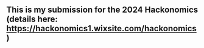 ## This is my submission for the 2024 Hackonomics (details here: https://hackonomics1.wixsite.com/hackonomics)